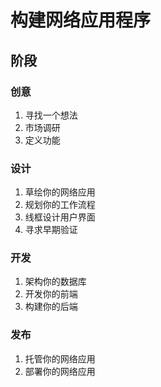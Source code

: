 # 构建网络应用程序

## 阶段

### 创意

1. 寻找一个想法
2. 市场调研
3. 定义功能

### 设计

1. 草绘你的网络应用
2. 规划你的工作流程
3. 线框设计用户界面
4. 寻求早期验证

### 开发

1. 架构你的数据库
2. 开发你的前端
3. 构建你的后端

### 发布

1. 托管你的网络应用
2. 部署你的网络应用
